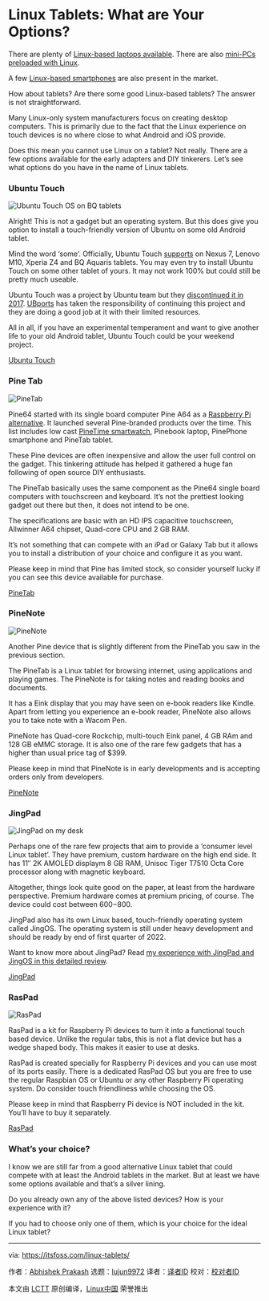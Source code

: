 [#]: subject: "Linux Tablets: What are Your Options?"
[#]: via: "https://itsfoss.com/linux-tablets/"
[#]: author: "Abhishek Prakash https://itsfoss.com/author/abhishek/"
[#]: collector: "lujun9972"
[#]: translator: " "
[#]: reviewer: " "
[#]: publisher: " "
[#]: url: " "

Linux Tablets: What are Your Options?
======

There are plenty of [Linux-based laptops available][1]. There are also [mini-PCs preloaded with Linux][2].

A few [Linux-based smartphones][3] are also present in the market.

How about tablets? Are there some good Linux-based tablets? The answer is not straightforward.

Many Linux-only system manufacturers focus on creating desktop computers. This is primarily due to the fact that the Linux experience on touch devices is no where close to what Android and iOS provide.

Does this mean you cannot use Linux on a tablet? Not really. There are a few options available for the early adapters and DIY tinkerers. Let’s see what options do you have in the name of Linux tablets.

### Ubuntu Touch

![Ubuntu Touch OS on BQ tablets][4]

Alright! This is not a gadget but an operating system. But this does give you option to install a touch-friendly version of Ubuntu on some old Android tablet.

Mind the word ‘some’. Officially, Ubuntu Touch [supports][5] on Nexus 7, Lenovo M10, Xperia Z4 and BQ Aquaris tablets. You may even try to install Ubuntu Touch on some other tablet of yours. It may not work 100% but could still be pretty much useable.

Ubuntu Touch was a project by Ubuntu team but they [discontinued it in 2017][6]. [UBports][7] has taken the responsibility of continuing this project and they are doing a good job at it with their limited resources.

All in all, if you have an experimental temperament and want to give another life to your old Android tablet, Ubuntu Touch could be your weekend project.

[Ubuntu Touch][8]

### Pine Tab

![PineTab][9]

Pine64 started with its single board computer Pine A64 as a [Raspberry Pi alternative][10]. It launched several Pine-branded products over the time. This list includes low cast [PineTime smartwatch][11], Pinebook laptop, PinePhone smartphone and PineTab tablet.

These Pine devices are often inexpensive and allow the user full control on the gadget. This tinkering attitude has helped it gathered a huge fan following of open source DIY enthusiasts.

The PineTab basically uses the same component as the Pine64 single board computers with touchscreen and keyboard. It’s not the prettiest looking gadget out there but then, it does not intend to be one.

The specifications are basic with an HD IPS capacitive touchscreen, Allwinner A64 chipset, Quad-core CPU and 2 GB RAM.

It’s not something that can compete with an iPad or Galaxy Tab but it allows you to install a distribution of your choice and configure it as you want.

Please keep in mind that Pine has limited stock, so consider yourself lucky if you can see this device available for purchase.

[PineTab][12]

### PineNote

![PineNote][13]

Another Pine device that is slightly different from the PineTab you saw in the previous section.

The PineTab is a Linux tablet for browsing internet, using applications and playing games. The PineNote is for taking notes and reading books and documents.

It has a Eink display that you may have seen on e-book readers like Kindle. Apart from letting you experience an e-book reader, PineNote also allows you to take note with a Wacom Pen.

PineNote has Quad-core Rockchip, multi-touch Eink panel, 4 GB RAm and 128 GB eMMC storage. It is also one of the rare few gadgets that has a higher than usual price tag of $399.

Please keep in mind that PineNote is in early developments and is accepting orders only from developers.

[PineNote][14]

### JingPad

![JingPad on my desk][15]

Perhaps one of the rare few projects that aim to provide a ‘consumer level Linux tablet’. They have premium, custom hardware on the high end side. It has 11″ 2K AMOLED displaym 8 GB RAM, Unisoc Tiger T7510 Octa Core processor along with magnetic keyboard.

Altogether, things look quite good on the paper, at least from the hardware perspective. Premium hardware comes at premium pricing, of course. The device could cost between $600-$800.

JingPad also has its own Linux based, touch-friendly operating system called JingOS. The operating system is still under heavy development and should be ready by end of first quarter of 2022.

Want to know more about JingPad? Read [my experience with JingPad and JingOS in this detailed review][16].

[JingPad][17]

### RasPad

![RasPad][18]

RasPad is a kit for Raspberry Pi devices to turn it into a functional touch based device. Unlike the regular tabs, this is not a flat device but has a wedge shaped body. This makes it easier to use at desks.

RasPad is created specially for Raspberry Pi devices and you can use most of its ports easily. There is a dedicated RasPad OS but you are free to use the regular Raspbian OS or Ubuntu or any other Raspberry Pi operating system. Do consider touch friendliness while choosing the OS.

Please keep in mind that Raspberry Pi device is NOT included in the kit. You’ll have to buy it separately.

[RasPad][19]

### What’s your choice?

I know we are still far from a good alternative Linux tablet that could compete with at least the Android tablets in the market. But at least we have some options available and that’s a silver lining.

Do you already own any of the above listed devices? How is your experience with it?

If you had to choose only one of them, which is your choice for the ideal Linux tablet?

--------------------------------------------------------------------------------

via: https://itsfoss.com/linux-tablets/

作者：[Abhishek Prakash][a]
选题：[lujun9972][b]
译者：[译者ID](https://github.com/译者ID)
校对：[校对者ID](https://github.com/校对者ID)

本文由 [LCTT](https://github.com/LCTT/TranslateProject) 原创编译，[Linux中国](https://linux.cn/) 荣誉推出

[a]: https://itsfoss.com/author/abhishek/
[b]: https://github.com/lujun9972
[1]: https://itsfoss.com/get-linux-laptops/
[2]: https://itsfoss.com/linux-based-mini-pc/
[3]: https://itsfoss.com/linux-phones/
[4]: https://i1.wp.com/itsfoss.com/wp-content/uploads/2021/10/ubuntu-touch.jpg?resize=755%2C537&ssl=1
[5]: https://devices.ubuntu-touch.io/
[6]: https://itsfoss.com/ubuntu-unity-shutdown/
[7]: https://ubports.com/
[8]: https://ubuntu-touch.io/
[9]: https://i1.wp.com/itsfoss.com/wp-content/uploads/2021/10/PineTab.jpg?resize=800%2C742&ssl=1
[10]: https://itsfoss.com/raspberry-pi-alternatives/
[11]: https://itsfoss.com/pinetime-linux-smartwatch/
[12]: https://pine64.com/product/pinetab-10-1-linux-tablet-with-detached-backlit-keyboard/?v=0446c16e2e66
[13]: https://i2.wp.com/itsfoss.com/wp-content/uploads/2021/10/PineNote-tab.jpg?resize=800%2C615&ssl=1
[14]: https://www.pine64.org/pinenote/
[15]: https://i1.wp.com/itsfoss.com/wp-content/uploads/2021/09/jingpad-keyboard-angle.webp?resize=800%2C600&ssl=1
[16]: https://itsfoss.com/jingpad-a1-review/
[17]: https://en.jingos.com/jingpad-a1/
[18]: https://i0.wp.com/itsfoss.com/wp-content/uploads/2021/10/raspad.webp?resize=800%2C614&ssl=1
[19]: https://raspad.com/products/raspadv3
